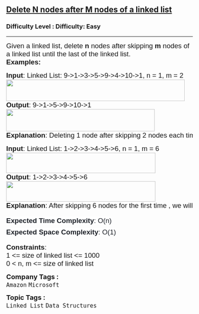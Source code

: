<h2><a href="https://www.geeksforgeeks.org/problems/delete-n-nodes-after-m-nodes-of-a-linked-list/0">Delete N nodes after M nodes of a linked list</a></h2><h3>Difficulty Level : Difficulty: Easy</h3><hr><div class="problems_problem_content__Xm_eO"><p><span style="font-size: 14pt;"><span style="font-family: arial, helvetica, sans-serif;">Given a linked list, delete <strong>n</strong> nodes after skipping <strong>m</strong> nodes of a linked list until the last of the linked list.<br></span><strong style="font-family: arial, helvetica, sans-serif;">Examples:</strong></span></p>
<pre><span style="font-size: 14pt;"><span style="font-family: arial, helvetica, sans-serif;"><strong>Input</strong>: Linked List: 9-&gt;1-&gt;3-&gt;5-&gt;9-&gt;4-&gt;10-&gt;1, n = 1, m = 2<br><img src="https://media.geeksforgeeks.org/img-practice/prod/addEditProblem/700021/Web/Other/blobid0_1720698284.png" width="482" height="58"><br></span><strong style="font-family: arial, helvetica, sans-serif;">Output</strong><span style="font-family: arial, helvetica, sans-serif;">: 9-&gt;1-&gt;5-&gt;9-&gt;10-&gt;1</span></span><br><img src="https://media.geeksforgeeks.org/img-practice/prod/addEditProblem/700021/Web/Other/blobid4_1720698395.png" width="401" height="60"><br><span style="font-size: 14pt; font-family: arial, helvetica, sans-serif;"><strong>Explanation</strong>: Deleting 1 node after skipping 2 nodes each time, we have list as 9-&gt; 1-&gt; 5-&gt; 9-&gt; 10-&gt; 1.</span></pre>
<pre><span style="font-size: 14pt;"><strong style="font-family: arial, helvetica, sans-serif;">Input</strong><span style="font-family: arial, helvetica, sans-serif;">: Linked List: 1-&gt;2-&gt;3-&gt;4-&gt;5-&gt;6, n = 1, m = 6<br><img src="https://media.geeksforgeeks.org/img-practice/prod/addEditProblem/700021/Web/Other/blobid2_1720698315.png" width="403" height="55"><br></span><strong style="font-family: arial, helvetica, sans-serif;">Output</strong><span style="font-family: arial, helvetica, sans-serif;">: 1-&gt;2-&gt;3-&gt;4-&gt;5-&gt;6<br></span></span><img src="https://media.geeksforgeeks.org/img-practice/prod/addEditProblem/700021/Web/Other/blobid3_1720698324.png" width="403" height="55"><br><span style="font-size: 14pt;"><strong style="font-family: arial, helvetica, sans-serif;">Explanation</strong><span style="font-family: arial, helvetica, sans-serif;">: After skipping 6 nodes for the first time , we will reach of end of the linked list, so, we will get the given linked list itself.</span></span></pre>
<p><span style="font-family: arial, helvetica, sans-serif; font-size: 14pt;"><span style="box-sizing: border-box; line-height: 1.7em; color: #1e2229; background-color: #ffffff;"><span style="box-sizing: border-box; line-height: 1.7em;"><strong>Expected Time Complexity</strong>:</span><span style="box-sizing: border-box; line-height: 1.7em;">&nbsp;O(n)<br style="box-sizing: border-box; line-height: 1.7em; color: var(--text-color) !important; background-color: var(--background) !important;"></span></span><strong><span style="box-sizing: border-box; line-height: 1.7em; color: #1e2229; background-color: #ffffff;"><span style="box-sizing: border-box; line-height: 1.7em;">Expected Space&nbsp;</span></span><span style="box-sizing: border-box; line-height: 1.7em; color: #1e2229; background-color: #ffffff;">Complexity</span></strong><span style="box-sizing: border-box; line-height: 1.7em; color: #1e2229; background-color: #ffffff;">:</span><span style="box-sizing: border-box; line-height: 1.7em; color: #1e2229; background-color: #ffffff;">&nbsp;O(1)</span></span></p>
<p><span style="font-size: 14pt;"><span style="font-family: arial, helvetica, sans-serif;"><strong>Constraints</strong>:<br></span><span style="font-family: arial, helvetica, sans-serif;">1 &lt;= size of linked list &lt;= 1000<br></span><span style="font-family: arial, helvetica, sans-serif;">0 &lt; n, m &lt;= size of linked list</span><br></span></p></div><p><span style=font-size:18px><strong>Company Tags : </strong><br><code>Amazon</code>&nbsp;<code>Microsoft</code>&nbsp;<br><p><span style=font-size:18px><strong>Topic Tags : </strong><br><code>Linked List</code>&nbsp;<code>Data Structures</code>&nbsp;